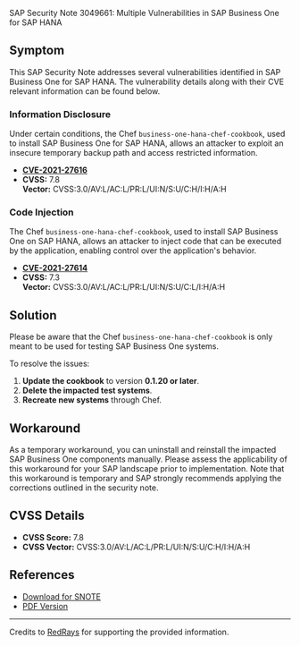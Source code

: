 SAP Security Note 3049661: Multiple Vulnerabilities in SAP Business One for SAP HANA

## Symptom

This SAP Security Note addresses several vulnerabilities identified in SAP Business One for SAP HANA. The vulnerability details along with their CVE relevant information can be found below.

### Information Disclosure
Under certain conditions, the Chef `business-one-hana-chef-cookbook`, used to install SAP Business One for SAP HANA, allows an attacker to exploit an insecure temporary backup path and access restricted information.

- **[CVE-2021-27616](https://cve.mitre.org/cgi-bin/cvename.cgi?name=CVE-2021-27616)**
- **CVSS:** 7.8  
  **Vector:** CVSS:3.0/AV:L/AC:L/PR:L/UI:N/S:U/C:H/I:H/A:H

### Code Injection
The Chef `business-one-hana-chef-cookbook`, used to install SAP Business One on SAP HANA, allows an attacker to inject code that can be executed by the application, enabling control over the application's behavior.

- **[CVE-2021-27614](https://cve.mitre.org/cgi-bin/cvename.cgi?name=CVE-2021-27614)**
- **CVSS:** 7.3  
  **Vector:** CVSS:3.0/AV:L/AC:L/PR:L/UI:N/S:U/C:L/I:H/A:H

## Solution

Please be aware that the Chef `business-one-hana-chef-cookbook` is only meant to be used for testing SAP Business One systems.

To resolve the issues:

1. **Update the cookbook** to version **0.1.20 or later**.
2. **Delete the impacted test systems**.
3. **Recreate new systems** through Chef.

## Workaround

As a temporary workaround, you can uninstall and reinstall the impacted SAP Business One components manually. Please assess the applicability of this workaround for your SAP landscape prior to implementation. Note that this workaround is temporary and SAP strongly recommends applying the corrections outlined in the security note.

## CVSS Details

- **CVSS Score:** 7.8
- **CVSS Vector:** CVSS:3.0/AV:L/AC:L/PR:L/UI:N/S:U/C:H/I:H/A:H

## References

- [Download for SNOTE](https://notesdownloads.sap.com/note/0040000000673072021)
- [PDF Version](https://me.sap.com/sap/support/sfm/notes/print/0003049661?language=en-US&token=1A9B0050D9198CC30601F21678F609A0)

---

Credits to [RedRays](https://redrays.io) for supporting the provided information.